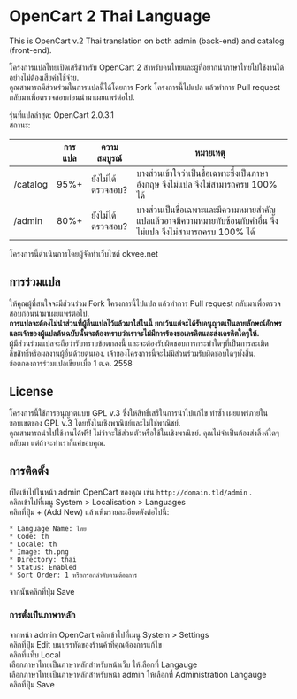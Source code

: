 # OpenCart 2 Thai Language
This is OpenCart v.2 Thai translation on both admin (back-end) and catalog (front-end).

โครงการแปลไทยเปิดเสรีสำหรับ OpenCart 2 สำหรับคนไทยและผู้ที่อยากนำภาษาไทยไปใช้งานได้อย่างไม่ต้องเสียค่าใช้จ่าย.<br>
คุณสามารถมีส่วนร่วมในการแปลนี้ได้โดยการ Fork โครงการนี้ไปแปล แล้วทำการ Pull request กลับมาเพื่อตรวจสอบก่อนนำมาเผยแพร่ต่อไป.

รุ่นที่แปลล่าสุด: OpenCart 2.0.3.1<br>
สถานะ: 

|              | การแปล | ความสมบูรณ์                | หมายเหตุ                                                                                                                                                             |
|-----------|----------|----------------------------|----------------------------------------------------------------------------------------------------------------------------------------|
| /catalog |   95%+ | ยังไม่ได้ตรวจสอบ?         | บางส่วนเข้าใจว่าเป็นชื่อเฉพาะซึ่งเป็นภาษาอังกฤษ จึงไม่แปล จึงไม่สามารถครบ 100% ได้                                                     |
| /admin   |  80%+  | ยังไม่ได้ตรวจสอบ?         | บางส่วนเป็นชื่อเฉพาะและมีความหมายสำคัญ แปลแล้วอาจมีความหมายทับซ้อนกับคำอื่น จึงไม่แปล จึงไม่สามารถครบ 100% ได้   |

โครงการนี้ดำเนินการโดยผู้จัดทำเว็บไซต์ okvee.net

## การร่วมแปล
ให้คุณผู้ที่สนใจจะมีส่วนร่วม Fork โครงการนี้ไปแปล แล้วทำการ Pull request กลับมาเพื่อตรวจสอบก่อนนำมาเผยแพร่ต่อไป.<br>
**การแปลจะต้องไม่นำส่วนที่ผู้อื่นแปลไว้แล้วมาใส่ในนี้ ยกเว้นแต่จะได้รับอนุญาตเป็นลายลักษณ์อักษร และเจ้าของผู้แปลต้นฉบับนั้นจะต้องทราบว่าเราจะไม่มีการร้องขอเครดิตและส่งเครดิตใดๆให้.**<br>
ผู้มีส่วนร่วมแปลจะถือว่ารับทราบข้อตกลงนี้ และจะต้องรับผิดชอบการกระทำใดๆที่เป็นการละเมิดลิขสิทธิ์หรือผลงานผู้อื่นด้วยตนเอง. เจ้าของโครงการนี้จะไม่มีส่วนร่วมรับผิดชอบใดๆทั้งสิ้น.<br>
ข้อตกลงการร่วมแปลเขียนเมื่อ 1 ต.ค. 2558

## License
โครงการนี้ใช้การอนุญาตแบบ GPL v.3 ซึ่งให้สิทธิ์เสรีในการนำไปแก้ไข ทำซ้ำ เผยแพร่ภายในขอบเขตของ GPL v.3 โดยทั้งในเชิงพาณิชย์และไม่ใช่พาณิชย์.<br>
คุณสามารถนำไปใช้งานได้ฟรี! ไม่ว่าจะใช้ส่วนตัวหรือใช้ในเชิงพาณิชย์. คุณไม่จำเป็นต้องส่งลิ้งค์ใดๆกลับมา แต่ถ้าจะทำเราก็แค่ขอบคุณ.

## การติดตั้ง
เปิดเข้าไปในหน้า admin OpenCart ของคุณ เช่น `http://domain.tld/admin` .<br>
คลิกเข้าไปที่เมนู System > Localisation > Languages<br>
คลิกที่ปุ่ม + (Add New) แล้วเพิ่มรายละเอียดดังต่อไปนี้:<br>

    * Language Name: ไทย
    * Code: th
    * Locale: th
    * Image: th.png
    * Directory: thai
    * Status: Enabled
    * Sort Order: 1 หรือกรอกลำดับตามต้องการ

จากนั้นคลิกที่ปุ่ม Save
### การตั้งเป็นภาษาหลัก
จากหน้า admin OpenCart คลิกเข้าไปที่เมนู System > Settings<br>
คลิกที่ปุ่ม Edit บนบรรทัดของร้านค้าที่คุณต้องการแก้ไข<br>
คลิกที่แท็บ Local<br>
เลือกภาษาไทยเป็นภาษาหลักสำหรับหน้าเว็บ ให้เลือกที่ Langauge<br>
เลือกภาษาไทยเป็นภาษาหลักสำหรับหน้า admin ให้เลือกที่ Administration Langauge<br>
คลิกที่ปุ่ม Save